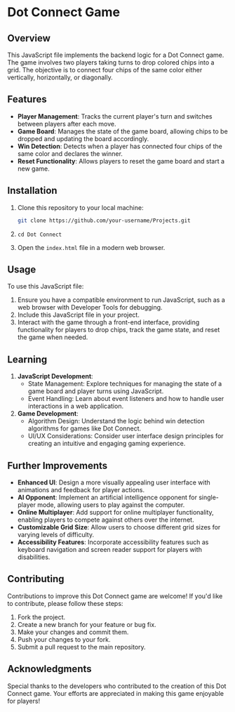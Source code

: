 # Dot Connect Game

## Overview

This JavaScript file implements the backend logic for a Dot Connect game. The game involves two players taking turns to drop colored chips into a grid. The objective is to connect four chips of the same color either vertically, horizontally, or diagonally.

## Features

- **Player Management**: Tracks the current player's turn and switches between players after each move.
- **Game Board**: Manages the state of the game board, allowing chips to be dropped and updating the board accordingly.
- **Win Detection**: Detects when a player has connected four chips of the same color and declares the winner.
- **Reset Functionality**: Allows players to reset the game board and start a new game.

## Installation

1. Clone this repository to your local machine:

   ```bash
   git clone https://github.com/your-username/Projects.git
   ```

2. `cd Dot Connect`

3. Open the `index.html` file in a modern web browser.

## Usage

To use this JavaScript file:

1. Ensure you have a compatible environment to run JavaScript, such as a web browser with Developer Tools for debugging.
2. Include this JavaScript file in your project.
3. Interact with the game through a front-end interface, providing functionality for players to drop chips, track the game state, and reset the game when needed.

## Learning

1. **JavaScript Development**:
   - State Management: Explore techniques for managing the state of a game board and player turns using JavaScript.
   - Event Handling: Learn about event listeners and how to handle user interactions in a web application.
2. **Game Development**:
   - Algorithm Design: Understand the logic behind win detection algorithms for games like Dot Connect.
   - UI/UX Considerations: Consider user interface design principles for creating an intuitive and engaging gaming experience.

## Further Improvements

- **Enhanced UI**: Design a more visually appealing user interface with animations and feedback for player actions.
- **AI Opponent**: Implement an artificial intelligence opponent for single-player mode, allowing users to play against the computer.
- **Online Multiplayer**: Add support for online multiplayer functionality, enabling players to compete against others over the internet.
- **Customizable Grid Size**: Allow users to choose different grid sizes for varying levels of difficulty.
- **Accessibility Features**: Incorporate accessibility features such as keyboard navigation and screen reader support for players with disabilities.

## Contributing

Contributions to improve this Dot Connect game are welcome! If you'd like to contribute, please follow these steps:

1. Fork the project.
2. Create a new branch for your feature or bug fix.
3. Make your changes and commit them.
4. Push your changes to your fork.
5. Submit a pull request to the main repository.

## Acknowledgments

Special thanks to the developers who contributed to the creation of this Dot Connect game. Your efforts are appreciated in making this game enjoyable for players!
